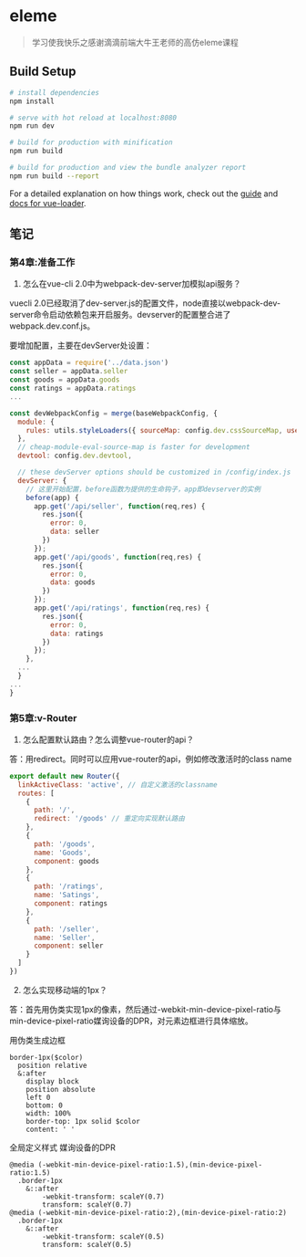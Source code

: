 # eleme

> 学习使我快乐之感谢滴滴前端大牛王老师的高仿eleme课程

## Build Setup

``` bash
# install dependencies
npm install

# serve with hot reload at localhost:8080
npm run dev

# build for production with minification
npm run build

# build for production and view the bundle analyzer report
npm run build --report
```

For a detailed explanation on how things work, check out the [guide](http://vuejs-templates.github.io/webpack/) and [docs for vue-loader](http://vuejs.github.io/vue-loader).

## 笔记

### 第4章:准备工作

1. 怎么在vue-cli 2.0中为webpack-dev-server加模拟api服务？

vuecli 2.0已经取消了dev-server.js的配置文件，node直接以webpack-dev-server命令启动依赖包来开启服务。devserver的配置整合进了webpack.dev.conf.js。

要增加配置，主要在devServer处设置：

``` javascript
const appData = require('../data.json')
const seller = appData.seller
const goods = appData.goods
const ratings = appData.ratings
...

const devWebpackConfig = merge(baseWebpackConfig, {
  module: {
    rules: utils.styleLoaders({ sourceMap: config.dev.cssSourceMap, usePostCSS: true })
  },
  // cheap-module-eval-source-map is faster for development
  devtool: config.dev.devtool,

  // these devServer options should be customized in /config/index.js
  devServer: {
    // 这里开始配置，before函数为提供的生命钩子，app即devserver的实例
    before(app) {
      app.get('/api/seller', function(req,res) {
        res.json({
          error: 0,
          data: seller
        })
      });
      app.get('/api/goods', function(req,res) {
        res.json({
          error: 0,
          data: goods
        })
      });
      app.get('/api/ratings', function(req,res) {
        res.json({
          error: 0,
          data: ratings
        })
      });
    },
  ...
  }
...
}
```
### 第5章:v-Router

1. 怎么配置默认路由？怎么调整vue-router的api？

答：用redirect。同时可以应用vue-router的api，例如修改激活时的class name

```javascript
export default new Router({
  linkActiveClass: 'active', // 自定义激活的classname
  routes: [
    {
      path: '/',
      redirect: '/goods' // 重定向实现默认路由
    },
    {
      path: '/goods',
      name: 'Goods',
      component: goods
    },
    {
      path: '/ratings',
      name: 'Satings',
      component: ratings
    },
    {
      path: '/seller',
      name: 'Seller',
      component: seller
    }
  ]
})
```

2. 怎么实现移动端的1px？

答：首先用伪类实现1px的像素，然后通过-webkit-min-device-pixel-ratio与min-device-pixel-ratio媒询设备的DPR，对元素边框进行具体缩放。

用伪类生成边框
```stylus
border-1px($color)
  position relative
  &:after
    display block
    position absolute
    left 0
    bottom: 0
    width: 100%
    border-top: 1px solid $color
    content: ' '
```

全局定义样式 媒询设备的DPR
```stylus
@media (-webkit-min-device-pixel-ratio:1.5),(min-device-pixel-ratio:1.5)
  .border-1px
    &::after
        -webkit-transform: scaleY(0.7)
        transform: scaleY(0.7)
@media (-webkit-min-device-pixel-ratio:2),(min-device-pixel-ratio:2)
  .border-1px
    &::after
        -webkit-transform: scaleY(0.5)
        transform: scaleY(0.5)
```
